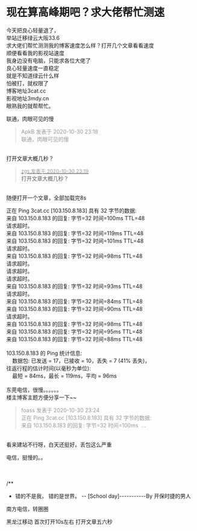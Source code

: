 # 现在算高峰期吧？求大佬帮忙测速


今天把良心轻量退了，<br />
举站迁移绿云大阪33.6<br />
求大佬们帮忙测测我的博客速度怎么样？打开几个文章看看速度<br />
顺便看看我的影视站速度<br />
我身边没有电脑，只能求各位大佬了<br />
良心轻量速度一直稳定<br />
就是不知道绿云什么样<br />
怕被打，就权限了<br />
博客地址3cat.cc<br />
影视地址3mdy.cn<br />
眼熟我的就帮帮忙。

联通，肉眼可见的慢

<div class="quote"><blockquote><font color="#999999">ApkB 发表于 2020-10-30 23:18</font><br />
<font color="#999999">联通，肉眼可见的慢</font></blockquote></div><br />
打开文章大概几秒？

<div class="quote"><blockquote><font size="2"><a href="https://www.hostloc.com/forum.php?mod=redirect&amp;goto=findpost&amp;pid=9378747&amp;ptid=760425" target="_blank"><font color="#999999">zgs 发表于 2020-10-30 23:19</font></a></font><br />
打开文章大概几秒？</blockquote></div><br />
随便打开一个文章，全部加载完8s

正在 Ping 3cat.cc [103.150.8.183] 具有 32 字节的数据:<br />
来自 103.150.8.183 的回复: 字节=32 时间=100ms TTL=48<br />
请求超时。<br />
来自 103.150.8.183 的回复: 字节=32 时间=119ms TTL=48<br />
来自 103.150.8.183 的回复: 字节=32 时间=101ms TTL=48<br />
请求超时。<br />
来自 103.150.8.183 的回复: 字节=32 时间=98ms TTL=48<br />
请求超时。<br />
请求超时。<br />
请求超时。<br />
来自 103.150.8.183 的回复: 字节=32 时间=93ms TTL=48<br />
请求超时。<br />
来自 103.150.8.183 的回复: 字节=32 时间=84ms TTL=48<br />
来自 103.150.8.183 的回复: 字节=32 时间=90ms TTL=48<br />
请求超时。<br />
来自 103.150.8.183 的回复: 字节=32 时间=98ms TTL=48<br />
来自 103.150.8.183 的回复: 字节=32 时间=95ms TTL=48<br />
来自 103.150.8.183 的回复: 字节=32 时间=88ms TTL=48<br />
<br />
103.150.8.183 的 Ping 统计信息:<br />
&nbsp; &nbsp; 数据包: 已发送 = 17，已接收 = 10，丢失 = 7 (41% 丢失)，<br />
往返行程的估计时间(以毫秒为单位):<br />
&nbsp; &nbsp; 最短 = 84ms，最长 = 119ms，平均 = 96ms<br />
<br />
东莞电信，很慢。。。。。。<br />
楼主博客主题方便分享一下~~

<div class="quote"><blockquote><font color="#999999">foass 发表于 2020-10-30 23:24</font><br />
<font color="#999999">正在 Ping 3cat.cc [103.150.8.183] 具有 32 字节的数据:<br />
来自 103.150.8.183 的回复: 字节=32 时间=100ms&nbsp;&nbsp;...</font></blockquote></div><br />
看来建站不行呀，白天还挺好。丢包这么严重

电信，挺慢的。。<br />
<br />
<br />
<br />
/**<br />
 * 错的不是我， 错的是世界。 -- [School day]-----------By 开保时捷的男人

南方电信，转圈圈

黑龙江移动 首次打开10s左右 打开文章五六秒
